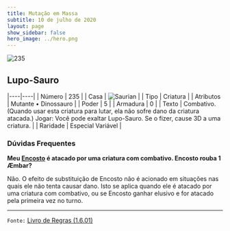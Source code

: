 ```yaml
---
title: Mutação em Massa
subtitle: 10 de julho de 2020
layout: page
show_sidebar: false
hero_image: ../hero.png
---
```


![235](https://cdn.keyforgegame.com/media/card_front/pt/479_235_QQQFCP5J9VGR_pt.png)

## Lupo-Sauro

|----|----|
| Número | 235 |
| Casa | ![Saurian](https://archonarcana.com/images/thumb/9/9e/Saurian_P.png/22px-Saurian_P.png "Sauro") |
| Tipo | Criatura |
| Atributos | Mutante • Dinossauro |
| Poder | 5 |
| Armadura | 0 |
| Texto | Combativo. (Quando usar esta criatura para lutar, ela não sofre dano da criatura atacada.) Jogar: Você pode exaltar Lupo-Sauro. Se o fizer, cause 3D a uma criatura. |
| Raridade | Especial Variável |

### Dúvidas Frequentes

**Meu [Encosto](/mm/257) é atacado por uma criatura com combativo.
Encosto rouba 1 Æmbar?**

Não. O efeito de substituição de Encosto não é acionado em situações
nas quais ele não tenta causar dano. Isto se aplica quando ele é atacado
por uma criatura com combativo, ou se Encosto ganhar elusivo e for
atacado pela primeira vez no turno.

<hr/>

`Fonte:` [Livro de Regras (1.6.01)](https://drive.google.com/open?id=1YNhLKUC0xfriiMwFYpDu1Go3zPJw6gYo)
